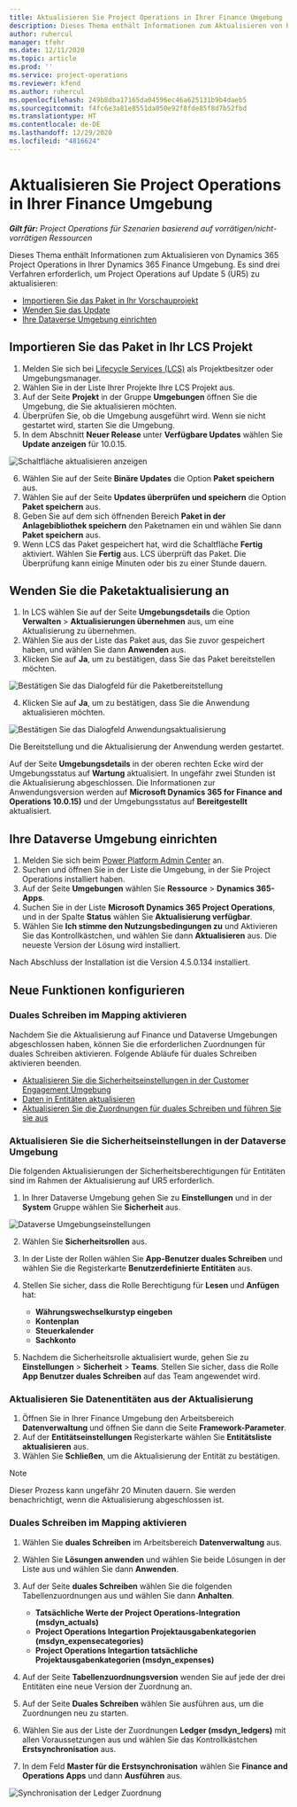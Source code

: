 ```yaml
---
title: Aktualisieren Sie Project Operations in Ihrer Finance Umgebung
description: Dieses Thema enthält Informationen zum Aktualisieren von Project Operations in Ihrer Dynamics 365 Finance Umgebung.
author: ruhercul
manager: tfehr
ms.date: 12/11/2020
ms.topic: article
ms.prod: ''
ms.service: project-operations
ms.reviewer: kfend
ms.author: ruhercul
ms.openlocfilehash: 249b8dba17165da04596ec46a625131b9b4daeb5
ms.sourcegitcommit: f4fc6e3a81e8551da050e92f8fde85f8d7b52fbd
ms.translationtype: HT
ms.contentlocale: de-DE
ms.lasthandoff: 12/29/2020
ms.locfileid: "4816624"
---
```

# <a name="update-project-operations-in-your-finance-environment"></a>Aktualisieren Sie Project Operations in Ihrer Finance Umgebung

_**Gilt für:** Project Operations für Szenarien basierend auf vorrätigen/nicht-vorrätigen Ressourcen_


Dieses Thema enthält Informationen zum Aktualisieren von Dynamics 365 Project Operations in Ihrer Dynamics 365 Finance Umgebung. Es sind drei Verfahren erforderlich, um Project Operations auf Update 5 (UR5) zu aktualisieren:

- [Importieren Sie das Paket in Ihr Vorschauprojekt](#import)
- [Wenden Sie das Update](#apply)
- [Ihre Dataverse Umgebung einrichten](#update)

## <a name="import-the-package-into-your-lcs-project"></a><a name="import">Importieren Sie das Paket in Ihr LCS Projekt</a>

1. Melden Sie sich bei [Lifecycle Services (LCS)](https://lcs.dynamics.com/) als Projektbesitzer oder Umgebungsmanager.
2. Wählen Sie in der Liste Ihrer Projekte Ihre LCS Projekt aus.
3. Auf der Seite **Projekt** in der Gruppe **Umgebungen** öffnen Sie die Umgebung, die Sie aktualisieren möchten.
4. Überprüfen Sie, ob die Umgebung ausgeführt wird. Wenn sie nicht gestartet wird, starten Sie die Umgebung.
5. In dem Abschnitt **Neuer Release** unter **Verfügbare Updates** wählen Sie **Update anzeigen** für 10.0.15.

![Schaltfläche aktualisieren anzeigen](media/view-update.png)

6. Wählen Sie auf der Seite **Binäre Updates** die Option **Paket speichern** aus.
7. Wählen Sie auf der Seite **Updates überprüfen und speichern** die Option **Paket speichern** aus.
8. Geben Sie auf dem sich öffnenden Bereich **Paket in der Anlagebibliothek speichern** den Paketnamen ein und wählen Sie dann **Paket speichern** aus.
9. Wenn LCS das Paket gespeichert hat, wird die Schaltfläche **Fertig** aktiviert. Wählen Sie **Fertig** aus. LCS überprüft das Paket. Die Überprüfung kann einige Minuten oder bis zu einer Stunde dauern.


## <a name="apply-the-package-update"></a><a name="apply"></a>Wenden Sie die Paketaktualisierung an

1. In LCS wählen Sie auf der Seite **Umgebungsdetails** die Option **Verwalten** > **Aktualisierungen übernehmen** aus, um eine Aktualisierung zu übernehmen.
2. Wählen Sie aus der Liste das Paket aus, das Sie zuvor gespeichert haben, und wählen Sie dann **Anwenden** aus.
3. Klicken Sie auf **Ja**, um zu bestätigen, dass Sie das Paket bereitstellen möchten.

![Bestätigen Sie das Dialogfeld für die Paketbereitstellung](media/confirm-package-deployment.png)

4. Klicken Sie auf **Ja**, um zu bestätigen, dass Sie die Anwendung aktualisieren möchten.

![Bestätigen Sie das Dialogfeld Anwendungsaktualisierung](media/confirm-application-update.png)

Die Bereitstellung und die Aktualisierung der Anwendung werden gestartet. 

Auf der Seite **Umgebungsdetails** in der oberen rechten Ecke wird der Umgebungsstatus auf **Wartung** aktualisiert. In ungefähr zwei Stunden ist die Aktualisierung abgeschlossen. Die Informationen zur Anwendungsversion werden auf **Microsoft Dynamics 365 for Finance and Operations 10.0.15)** und der Umgebungsstatus auf **Bereitgestellt** aktualisiert.


## <a name="update-your-dataverse-environment"></a><a name="update">Ihre Dataverse Umgebung einrichten</a>

1. Melden Sie sich beim [Power Platform Admin Center](https://admin.powerplatform.com/) an.
2. Suchen und öffnen Sie in der Liste die Umgebung, in der Sie Project Operations installiert haben.
3. Auf der Seite **Umgebungen** wählen Sie **Ressource** > **Dynamics 365-Apps**.
4. Suchen Sie in der Liste **Microsoft Dynamics 365 Project Operations**, und in der Spalte **Status** wählen Sie **Aktualisierung verfügbar**.
5. Wählen Sie **Ich stimme den Nutzungsbedingungen zu** und Aktivieren Sie das Kontrollkästchen, und wählen Sie dann **Aktualisieren** aus. Die neueste Version der Lösung wird installiert.

Nach Abschluss der Installation ist die Version 4.5.0.134 installiert.

## <a name="configure-new-features"></a>Neue Funktionen konfigurieren

### <a name="enable-dual-write-mapping"></a>Duales Schreiben im Mapping aktivieren

Nachdem Sie die Aktualisierung auf Finance und Dataverse Umgebungen abgeschlossen haben, können Sie die erforderlichen Zuordnungen für duales Schreiben aktivieren. Folgende Abläufe für duales Schreiben aktivieren beenden.

- [Aktualisieren Sie die Sicherheitseinstellungen in der Customer Engagement Umgebung](#security)
- [Daten in Entitäten aktualisieren](#refresh)
- [Aktualisieren Sie die Zuordnungen für duales Schreiben und führen Sie sie aus](#run)

### <a name="update-security-settings-on-the-dataverse-environment"></a><a name="security"></a>Aktualisieren Sie die Sicherheitseinstellungen in der Dataverse Umgebung

Die folgenden Aktualisierungen der Sicherheitsberechtigungen für Entitäten sind im Rahmen der Aktualisierung auf UR5 erforderlich.

1. In Ihrer Dataverse Umgebung gehen Sie zu **Einstellungen** und in der **System** Gruppe wählen Sie **Sicherheit** aus.

![Dataverse Umgebungseinstellungen](media/Picture21.png)

2. Wählen Sie **Sicherheitsrollen** aus.
3. In der Liste der Rollen wählen Sie **App-Benutzer duales Schreiben** und wählen Sie die Registerkarte **Benutzerdefinierte Entitäten** aus. 
4. Stellen Sie sicher, dass die Rolle Berechtigung für **Lesen** und **Anfügen** hat:

      - **Währungswechselkurstyp eingeben**
      - **Kontenplan** 
      - **Steuerkalender** 
      - **Sachkonto**

5. Nachdem die Sicherheitsrolle aktualisiert wurde, gehen Sie zu **Einstellungen** > **Sicherheit** > **Teams**. Stellen Sie sicher, dass die Rolle **App Benutzer duales Schreiben** auf das Team angewendet wird. 

### <a name="refresh-data-entities-from-the-update"></a><a name="refresh"></a>Aktualisieren Sie Datenentitäten aus der Aktualisierung

1. Öffnen Sie in Ihrer Finance Umgebung den Arbeitsbereich **Datenverwaltung** und öffnen Sie dann die Seite **Framework-Parameter**.
2. Auf der **Entitätseinstellungen** Registerkarte wählen Sie **Entitätsliste aktualisieren** aus.
3. Wählen Sie **Schließen**, um die Aktualisierung der Entität zu bestätigen.

 > [!NOTE]
 > Dieser Prozess kann ungefähr 20 Minuten dauern. Sie werden benachrichtigt, wenn die Aktualisierung abgeschlossen ist.

### <a name="update-dual-write-mappings"></a><a name="run"></a>Duales Schreiben im Mapping aktivieren

1. Wählen Sie **duales Schreiben** im Arbeitsbereich **Datenverwaltung** aus.
2. Wählen Sie **Lösungen anwenden** und wählen Sie beide Lösungen in der Liste aus und wählen Sie dann **Anwenden**.
3. Auf der Seite **duales Schreiben** wählen Sie die folgenden Tabellenzuordnungen aus und wählen Sie dann **Anhalten**.

    - **Tatsächliche Werte der Project Operations-Integration (msdyn_actuals)**
    - **Project Operations Integartion Projektausgabenkategorien (msdyn_expensecategories)**
    - **Project Operations Integartion tatsächliche Projektausgabenkategorien (msdyn_expenses)**

4. Auf der Seite **Tabellenzuordnungsversion** wenden Sie auf jede der drei Entitäten eine neue Version der Zuordnung an.
5. Auf der Seite **Duales Schreiben** wählen Sie ausführen aus, um die Zuordnungen neu zu starten.
6. Wählen Sie aus der Liste der Zuordnungen **Ledger (msdyn_ledgers)** mit allen Voraussetzungen aus und wählen Sie das Kontrollkästchen **Erstsynchronisation** aus. 
7. In dem Feld **Master für die Erstsynchronisation** wählen Sie **Finance and Operations Apps** und dann **Ausführen** aus.
 
 ![Synchronisation der Ledger Zuordnung](media/DW6.png)
 

